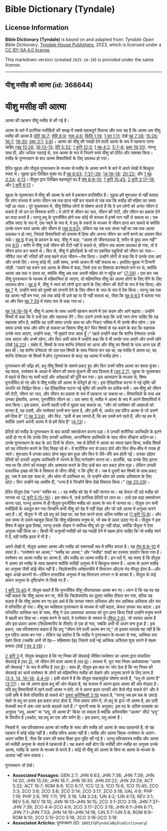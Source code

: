 # Bible Dictionary (Tyndale)

## License Information

**Bible Dictionary (Tyndale)** is based on and adapted from: _Tyndale Open Bible Dictionary_, [Tyndale House Publishers](https://tyndaleopenresources.com/), 2023, which is licensed under a [CC BY-SA 4.0 license](https://creativecommons.org/licenses/by-sa/4.0/legalcode.en).

This markdown version (created `2025-10-20`) is provided under the same license.



--------------------------------

## यीशु मसीह की आत्मा (id: 368644)

यीशु मसीह की आत्मा
==================

आत्मा की पहचान यीशु मसीह से की गई है।

आत्मा के बारे में प्रारंभिक मसीहियों की समझ में सबसे महत्वपूर्ण विकास और तत्व यह है कि आत्मा अब यीशु मसीह की आत्मा है ([प्रेरि 16:7](https://ref.ly/Acts16:7); [रोमि 8:9](https://ref.ly/Rom8:9); [गला 4:6](https://ref.ly/Gal4:6); [फिलि 1:19](https://ref.ly/Phil1:19); [1 पत 1:11](https://ref.ly/1Pet1:11); देखें [यूह 7:38](https://ref.ly/John7:38); [15:26](https://ref.ly/John15:26); [16:7](https://ref.ly/John16:7); [19:30](https://ref.ly/John19:30); [प्रका 3:1](https://ref.ly/Rev3:1); [5:6](https://ref.ly/Rev5:6))। आत्मा को यीशु की गवाही देने वाली आत्मा के रूप में पहचाना जाना चाहिए ([यूह 15:26](https://ref.ly/John15:26); [16:13–15](https://ref.ly/John16:13-John16:15); [प्रेरि 5:32](https://ref.ly/Acts5:32); [1 कुरि 12:3](https://ref.ly/1Cor12:3); [1 यूह 4:2](https://ref.ly/1John4:2); [5:7–8](https://ref.ly/1John5:7-1John5:8); [प्रका 19:10](https://ref.ly/Rev19:10)), परन्तु साथ ही, और अधिक गहराई से, उस आत्मा के रूप में जिसने स्वयं यीशु को प्रेरित और सशक्त किया। मसीह के पुनरुत्थान के बाद आत्मा विश्वासियों के लिए उपलब्ध हो गया।

प्रेरित यूहन्ना और पौलुस पुनरुत्थान के माध्यम से मसीह के आत्मा बनने के बारे में अपने लेखों में बिल्कुल स्पष्ट थे। यूहन्ना द्वारा लिखित मुख्य पद हैं [यूह 6:63](https://ref.ly/John6:63); [7:37–39](https://ref.ly/John7:37-John7:39); [14:16–18](https://ref.ly/John14:16-John14:18); [20:22](https://ref.ly/John20:22); और [1 यूह 3:24](https://ref.ly/1John3:24); [4:13](https://ref.ly/1John4:13)। पौलुस द्वारा लिखित महत्वपूर्ण पद हैं [रोम 8:9–10](https://ref.ly/Rom8:9-Rom8:10); [1 कुरि 15:45](https://ref.ly/1Cor15:45); [2 कुरि 3:17–18](https://ref.ly/2Cor3:17-2Cor3:18); और [1 कुरि 6:17](https://ref.ly/1Cor6:17)।

यूहन्ना के सुसमाचार में यीशु की आत्मा के बारे में प्रकाशन प्रगतिशील है। यूहन्ना हमें शुरुआत से नहीं बताता कि लोग वास्तव में अनंत जीवन तब तक प्राप्त नहीं कर सकते थे जब तक कि मसीह की महिमा का समय नहीं आ जाता। पूरे सुसमाचार में, यीशु विभिन्न लोगों से घोषणा करते हैं कि वे उन लोगों को अनंत जीवन दे सकते हैं जो उन पर विश्वास करेंगे। वे लोगों से जीवन का जल, जीवन की रोटी, और जीवन का प्रकाश देने का वादा करते हैं। परन्तु प्रभु के पुनर्जीवित होने तक कोई भी वास्तव में इनमें भाग नहीं ले सकता था। एक अग्रिम स्वाद के रूप में, एक नमूने के रूप में, वे प्रभु के वचनों के माध्यम से जीवन प्राप्त कर सकते थे क्योंकि उनके वचन स्वयं आत्मा और जीवन थे ([यूह 6:63](https://ref.ly/John6:63)); लेकिन यह तब तक संभव नहीं था जब तक आत्मा उपलब्ध न हो जाए, जिससे विश्वासियों को वास्तव में दिव्य और अनन्त जीवन का भागी बनने का अवसर मिल सके। [यूह 6](https://ref.ly/John6:1-John6:71) में प्रभु के प्रवचन के बाद, यीशु ने कहा, “आत्मा तो जीवनदायक है, शरीर से कुछ लाभ नहीं” (पद [63](https://ref.ly/John6:63))। शरीर में यीशु उन्हें जीवन की रोटी नहीं दे सकते थे, लेकिन जब आत्मा उपलब्ध हो गया, तो वे जीवन प्राप्त कर सकते थे। फिर से, यीशु ने झोपड़ियों के पर्व पर एकत्रित यहूदियों को जीवन का जल—जीवित जल की नदियों की तरह बहने वाला जीवन—पेश किया। उन्होंने लोगों से कहा कि वे उनके पास आएं और उनसे पिएं। परन्तु कोई भी, उसी समय, उनसे आकर पी नहीं सकता था। इसलिए यूहन्ना ने टिप्पणी जोड़ी: “उसने यह वचन उस आत्मा के विषय में कहा, जिसे उस पर विश्वास करनेवाले पाने पर थे; क्योंकि आत्मा अब तक न उतरा था, क्योंकि यीशु अब तक अपनी महिमा को न पहुँचा था” ([7:39](https://ref.ly/John7:39))। एक बार जब यीशु पुनरुत्थान के माध्यम से महिमान्वित हो जाएगा, तो महिमान्वित यीशु का आत्मा लोगों के लिए पीने के लिए उपलब्ध होगा। [यूह 6](https://ref.ly/John6:1-John6:71) में, यीशु ने स्वयं को लोगों द्वारा खाने के लिए जीवन की रोटी के रूप में पेश किया; और [यूह 7](https://ref.ly/John7:1-John7:53) में, उन्होंने स्वयं को पुरुषों को ताजगी देने के लिए जीवन के जल के रूप में पेश किया। परन्तु जब तक वह आत्मा नहीं बन गया, तब तक कोई भी उसे खा या पी नहीं सकता था, जैसा कि [यूह 6:63](https://ref.ly/John6:63) में बताया गया था और फिर [यूह 7:39](https://ref.ly/John7:39) में स्पष्ट रूप से कहा गया था।

[यूह 14:16–18](https://ref.ly/John14:16-John14:18) में, यीशु ने आत्मा के साथ अपनी पहचान कराने में एक कदम और आगे बढ़ाया। उन्होंने शिष्यों से कहा कि वे उन्हें एक और सहायक देंगे। फिर उसने उनसे कहा कि उन्हें जान लेना चाहिए कि यह सहायक कौन है, क्योंकि वह उसी समय उनके साथ था और निकट भविष्य में भी उनके बीच रहेगा। उस समय उनके साथ और कौन हो सकता था सिवाय यीशु के? फिर शिष्यों से यह कहने के बाद कि सहायक उनके पास आएगा, उन्होंने कहा, “मैं तुम्हारे पास आता हूँ।” पहले उन्होंने कहा कि शान्ति देनेवाला उनके पास आएगा और उनमें रहेगा, और फिर उसी सांस में उन्होंने कहा कि वे भी उनके पास आएंगे और उनमें रहेंगे (देखें [14:20](https://ref.ly/John14:20))। संक्षेप में, शिष्यों के पास शान्ति देनेवाले का आना और यीशु का शिष्यों के पास आना एक ही बात थी। वह शान्ति देनेवाला जो उस रात शिष्यों के साथ निवास कर रहा था, वह मसीह में आत्मा था; वह शान्ति देनेवाला जो शिष्यों में होगा (पुनरुत्थान के बाद) वह आत्मा में मसीह होगा।

पुनरुत्थान की साँझ को, प्रभु यीशु शिष्यों के सामने प्रकट हुए और फिर उनमें पवित्र आत्मा का श्वास फूंका। यह श्वास, परमेश्वर के आदम में जीवन की श्वास फूंकने की याद दिलाता है ([उत 2:7](https://ref.ly/Gen2:7)), यूहन्ना के सुसमाचार में पहले से किए गए सभी वादों और अपेक्षाओं की पूर्ति बन गया। इस आत्मदान के माध्यम से, शिष्य पुनर्जीवित हो गए और वे यीशु मसीह की आत्मा से परिपूर्ण हो गए। इस ऐतिहासिक घटना ने नई सृष्टि की उत्पत्ति को चिह्नित किया। यह ऐतिहासिक घटना नई सृष्टि की उत्पत्ति का प्रतीक बनी। अब यीशु को जीवन की रोटी, जीवन का जल, और जीवन का प्रकाश के रूप में पहचाना जा सकता था। विश्वासियों के पास अब उनका ईश्वरीय, अनन्त, पुनर्जीवित जीवन था। उस समय से, मसीह ने आत्मा के रूप में अपने विश्वासियों में वास किया। इस प्रकार, अपनी पहली पत्री में यूहन्ना कह सकता था, “और जो परमेश्वर की आज्ञाओं को मानता है, वह उसमें, और परमेश्वर उनमें बना रहता है, और इसी से, अर्थात् उस पवित्र आत्मा से जो उसने हमें दिया है” ([1 यूह 3:24](https://ref.ly/1John3:24)), और फिर, “इसी से हम जानते हैं, कि हम उसमें बने रहते हैं, और वह हम में; क्योंकि उसने अपनी आत्मा में से हमें दिया है” ([4:13](https://ref.ly/1John4:13))।

प्रेरितों को मसीह के पुनरुत्थान के बाद काफी समायोजन करना पड़ा। वे उनकी शारीरिक उपस्थिति के इतने आदी हो गए थे कि उनके लिए उनकी आत्मिक, अन्तर्निवास उपस्थिति के साथ जीना सीखना कठिन था। उनके पुनरुत्थान के बाद के 40 दिनों के दौरान, जब से प्रेरितों ने आत्मा का श्वास ग्रहण किया, मसीह शिष्यों को यह परिवर्तन करने के लिए सिखा रहे थे। वे शारीरिक रूप से प्रकट होते और फिर बीच\-बीच में गायब हो जाते। शुरुआत में उनका प्रकट होना बहुत बार हुआ और फिर वे धीरे\-धीरे कम होती गईं। उनका उद्देश्य प्रेरितों को उनकी अदृश्य उपस्थिति में जानने के लिए मार्गदर्शन करना था। हालाँकि, यह उनके लिए इतना नया था कि लोगो को मजबूत और आश्वस्त करने के लिए उन्हें बार\-बार प्रकट होना पड़ा। लेकिन उनकी वास्तविक इच्छा थी कि वे विश्वास से जीना सीखें, न कि दृष्टि से। जब वे दूसरी बार शिष्यों के साथ प्रकट हुए, जब वे सब एक साथ थे, और थोमा भी उपस्थित था, तो उन्होंने थोमा को उसके अविश्वास के लिए डांटा। फिर उन्होंने यह आशीष दी, “धन्य हैं वे जिन्होंने बिना देखे विश्वास किया।” ([यूह 20:29](https://ref.ly/John20:29))।

प्रेरित पौलुस ऐसा “धन्य” व्यक्ति था।। वह मसीह को देह में नहीं जानता था। वह केवल जी उठे मसीह को जानता था ([2 कुरि 5:15–16](https://ref.ly/2Cor5:15-2Cor5:16))। इस संबंध में, उन्हें प्रारंभिक प्रेरितों पर लाभ था। उन्हें एक बड़ा समायोजन करना पड़ा, परन्तु आरम्भ से ही पौलुस पुनर्जीवित मसीह को आत्मा के रूप में जानता था। पौलुस उन सभी मसीहियों के अग्रदूत बन गया जिन्होंने कभी यीशु को देह में नहीं देखा और जो उसे आत्मा में अनुभव करने आए हैं। हाँ, पौलुस ने जी उठे प्रभु को देखा था; वह ऐसा करने वाला अंतिम व्यक्ति था ([1 कुरि 15:8](https://ref.ly/1Cor15:8))। और उस समय से उसने महसूस किया कि यीशु महिमामय मनुष्य थे, जो सब से ऊपर उठाए गए थे। पौलुस ने इस विषय में बहुत कुछ लिखा, परन्तु उसके लेखन ने सर्वोच्च यीशु को दूर नहीं छोड़ा, क्योंकि पौलुस ने ऐसा अनुभव नहीं किया था। किसी भी अनुभवी मसीही को यह गवाही देने में सक्षम होना चाहिए कि जो मसीह स्वर्ग में है, वही मसीह हृदय में भी है।

अपने लेखों में, पौलुस अक्सर आत्मा और मसीह को समानार्थी रूप में वर्णित करता है। यह [रोम 8:9–10](https://ref.ly/Rom8:9-Rom8:10) में स्पष्ट है। "परमेश्वर का आत्मा," "मसीह का आत्मा," और "मसीह" शब्दों का परस्पर उपयोग किया गया है। परमेश्वर का आत्मा मसीह का आत्मा है, और मसीह का आत्मा मसीह हैं। इन पदों में, यह स्पष्ट है कि पौलुस ने आत्मा को मसीह के साथ पहचाना क्योंकि मसीही अनुभव में वे बिल्कुल समान हैं। आत्मा से अलग मसीह का अनुभव जैसी कोई चीज़ नहीं है। त्रिएकेश्वरीय धर्मशास्त्रीये में विभाजन और/या भेद मौजूद होता है—और बहुत अच्छे कारणों से—लेकिन वास्तविक अनुभव में यह विभाजन लगभग न के बराबर है। पौलुस के कई कथन अनुभव के दृष्टिकोण से लिखे गए हैं।

[1 कुरि 15:45](https://ref.ly/1Cor15:45) में, पौलुस कहते हैं कि पुनर्जीवित यीशु जीवनदायक आत्मा बन गए। ध्यान दें कि यह पद यह नहीं कहता कि यीशु आत्मा बन गए, जैसे कि त्रिएकेश्वरीय का दूसरा व्यक्ति तीसरा बन गया, बल्कि यह कहता है कि यीशु आत्मा बन गए इस अर्थ में कि उनका नश्वर अस्तित्व और रूप आत्मिक अस्तित्व और रूप में परिवर्तित हो गया। यीशु का व्यक्तित्व पुनरुत्थान के माध्यम से नहीं बदला, केवल उनका रूप बदला। इस परिवर्तित आत्मिक रूप के साथ, यीशु ने उस आवश्यक अवस्था को पुनः प्राप्त किया जिसे उन्होंने मनुष्य बनने में खाली कर दिया था। मनुष्य बनने से पहले, वे परमेश्वर के स्वरूप थे ([फिल 2:6](https://ref.ly/Phil2:6)), जो स्वरूप आत्मा है और इस प्रकार आत्मा (त्रिएकेश्वरीय के तीसरे) से एक हो गया, जबकि अभी भी अलग बना हुआ है। इस प्रकार, जब पवित्रशास्त्र कहता है कि प्रभु "जीवन देने वाली आत्मा बन गए," तो इसका मतलब यह नहीं है कि पुत्र पवित्र आत्मा बन गया। लेकिन यह दर्शाता है कि मसीह ने पुनरुत्थान के माध्यम से नया, आत्मिक रूप ग्रहण किया (जबकि अभी भी देह— महिमामय देह) जिसने उन्हें नई आत्मिक अस्तित्व शुरू करने में सक्षम बनाया (देखें [1 पत 3:18](https://ref.ly/1Pet3:18))।

[2 कुरि 3](https://ref.ly/2Cor3:1-2Cor3:18) में, पौलुस समझाता है कि नए नियम की सेवकाई जीवित परमेश्वर का आत्मा द्वारा संचालित सेवकाई है (पद [3](https://ref.ly/2Cor3:3)), जो जीवन देने वाला आत्मा है (पद [6](https://ref.ly/2Cor3:6))। वास्तव में, पूरा नया नियम अर्थव्यवस्था "आत्मा की सेवकाई " के रूप में वर्णित है (पद [8](https://ref.ly/2Cor3:8))। साथ ही, पौलुस इस बात पर जोर देता है कि नए नियम की सेवकाई का कार्य परमेश्वर के लोगों को महिमान्वित मसीह को देखने और अनुभव करने के लिए लाना है ([3:3, 14, 16–18](https://ref.ly/2Cor3:3,2Cor3:14,2Cor3:16-2Cor3:18); [4:4–6](https://ref.ly/2Cor4:4-2Cor4:6))। इसी संदर्भ में है कि पौलुस साहसपूर्वक घोषणा करते हैं, "प्रभु तो आत्मा है" ([3:17](https://ref.ly/2Cor3:17))। वह जो अपना हृदय प्रभु की ओर मोड़ता है, वह वास्तव में अपना हृदय आत्मा की ओर मोड़ता है। यदि प्रभु विश्वासियों में रहने वाली आत्मा न होते, तो वे अपना हृदय उनकी ओर कैसे मोड़ सकते थे? और वे उसी छवि में कैसे परिवर्तित हो सकते थे? [दूसरा कुरिन्थियों 3:18](https://ref.ly/2Cor3:18) कहता है, "परन्तु जब हम सब के उघाड़े चेहरे से प्रभु का प्रताप इस प्रकार प्रगट होता है, जिस प्रकार दर्पण में, तो प्रभु के द्वारा जो आत्मा है, हम उसी तेजस्वी रूप में अंश\-अंश करके बदलते जाते हैं।" यूनानी भाषा के अनुसार, इस पद के अंतिम वाक्यांश का अनुवाद "प्रभु, आत्मा" या "प्रभु, जो आत्मा है" किया जा सकता है क्योंकि अभिव्यक्ति "आत्मा" सीधे "प्रभु" के विपरीत है (अर्थात, यह प्रभु का एक और वर्णन है)। इस प्रकार, प्रभु आत्मा हैं।

निष्कर्ष में, जब पवित्रशास्त्र आत्मा को मसीह के साथ और मसीह को आत्मा के साथ पहचानते हैं, तो यह पहचान में कोई संदेह नहीं है। मसीह पवित्र आत्मा नहीं हैं। मसीह और आत्मा त्रिएक\-परमेश्वर के अलग\-अलग व्यक्ति हैं, जैसा कि वचन की समग्र शिक्षा द्वारा पुष्टि की गई है। परन्तु पवित्रशास्त्र मसीह और आत्मा को मसीही अनुभव के संदर्भ में पहचानते हैं। यह कहना सही होगा कि मसीही लोग मसीह का अनुभव उनके आत्मा, मसीह के आत्मा के माध्यम से करते हैं। कोई भी यीशु को आत्मा के बिना या आत्मा के माध्यम के अलावा नहीं जान सकता।

 पुनरुत्थान *भी देखें*।

* **Associated Passages:** GEN 2:7; JHN 6:63; JHN 7:38; JHN 7:39; JHN 14:20; JHN 15:26; JHN 16:7; JHN 19:30; JHN 20:22; JHN 20:29; ACT 5:32; ACT 16:7; ROM 8:9; 1CO 6:17; 1CO 12:3; 1CO 15:8; 1CO 15:45; 2CO 3:3; 2CO 3:6; 2CO 3:8; 2CO 3:14; 2CO 3:17; 2CO 3:18; GAL 4:6; PHP 1:19; PHP 2:6; 1PE 1:11; 1PE 3:18; 1JN 3:24; 1JN 4:2; 1JN 4:13; REV 3:1; REV 5:6; REV 19:10; JHN 16:13–JHN 16:15; 2CO 3:1–2CO 3:18; JHN 7:37–JHN 7:39; 2CO 4:4–2CO 4:6; 2CO 3:17–2CO 3:18; JHN 6:1–JHN 6:71; JHN 7:1–JHN 7:53; JHN 14:16–JHN 14:18; 1JN 5:7–1JN 5:8; ROM 8:9–ROM 8:10; 2CO 5:15–2CO 5:16; 2CO 3:16–2CO 3:18
* **Associated Articles:** पुनरुत्थान (ID: `180537@TyndaleBibleDictionary`)

